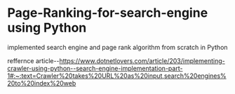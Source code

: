 # Page-Ranking-for-search-engine using Python
 implemented search engine  and  page rank algorithm from scratch in Python

reffernce article--https://www.dotnetlovers.com/article/203/implementing-crawler-using-python--search-engine-implementation-part-1#:~:text=Crawler%20takes%20URL%20as%20input,search%20engines%20to%20index%20web

